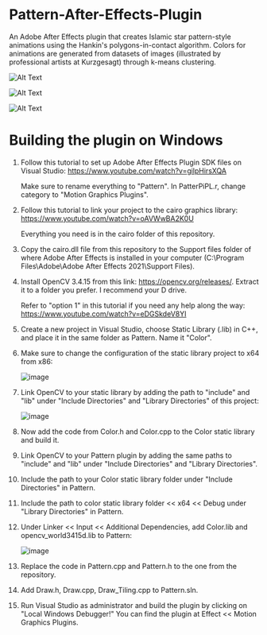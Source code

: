 # Pattern-After-Effects-Plugin
An Adobe After Effects plugin that creates Islamic star pattern-style animations using the Hankin's polygons-in-contact algorithm. Colors for animations are generated from 
datasets of images (illustrated by professional artists at Kurzgesagt) through k-means clustering.

![Alt Text](https://github.com/nithishakumar/Pattern-After-Effects-Plugin/blob/main/animations/animation%201.gif)

![Alt Text](https://github.com/nithishakumar/Pattern-After-Effects-Plugin/blob/main/animations/animation%202.gif)

![Alt Text](https://github.com/nithishakumar/Pattern-After-Effects-Plugin/blob/main/animations/animation%203.gif)

# Building the plugin on Windows

1. Follow this tutorial to set up Adobe After Effects Plugin SDK files on Visual Studio: https://www.youtube.com/watch?v=gilpHirsXQA 
   
   Make sure to rename everything to "Pattern". In PatterPiPL.r, change category to "Motion Graphics Plugins".
2. Follow this tutorial to link your project to the cairo graphics library: https://www.youtube.com/watch?v=oAVWwBA2K0U
   
   Everything you need is in the cairo folder of this repository. 
3. Copy the cairo.dll file from this repository to the Support files folder of where Adobe After Effects is installed in your computer 
   (C:\Program Files\Adobe\Adobe After Effects 2021\Support Files).
4. Install OpenCV 3.4.15 from this link: https://opencv.org/releases/. Extract it to a folder you prefer. I recommend your D drive.                                
   
   Refer to "option 1" in this tutorial if you need any help along the way: https://www.youtube.com/watch?v=eDGSkdeV8YI
5. Create a new project in Visual Studio, choose Static Library (.lib) in C++, and place it in the same folder as Pattern. Name it "Color".
6. Make sure to change the configuration of the static library project to x64 from x86:
   
   ![image](https://user-images.githubusercontent.com/73742037/131928290-43f029dd-4664-464e-a667-45537e956981.png)
   
7. Link OpenCV to your static library by adding the path to "include" and "lib" under "Include Directories" and "Library Directories" of this project:
  
   ![image](https://user-images.githubusercontent.com/73742037/131928183-cc8f2460-4463-458e-a5b2-896720664aef.png)
   
8. Now add the code from Color.h and Color.cpp to the Color static library and build it.
9. Link OpenCV to your Pattern plugin by adding the same paths to "include" and "lib" under "Include Directories" and "Library Directories".
10. Include the path to your Color static library folder under "Include Directories" in Pattern.
11. Include the path to color static library folder << x64 << Debug under "Library Directories" in Pattern.
12. Under Linker << Input << Additional Dependencies, add Color.lib and opencv_world3415d.lib to Pattern:

    ![image](https://user-images.githubusercontent.com/73742037/131928785-24106084-5601-4038-884b-53f7e1b44c41.png)
    
13. Replace the code in Pattern.cpp and Pattern.h to the one from the repository.
14. Add Draw.h, Draw.cpp, Draw_Tiling.cpp to Pattern.sln.
15. Run Visual Studio as administrator and build the plugin by clicking on "Local Windows Debugger!" You can find the plugin at Effect << Motion Graphics Plugins.
